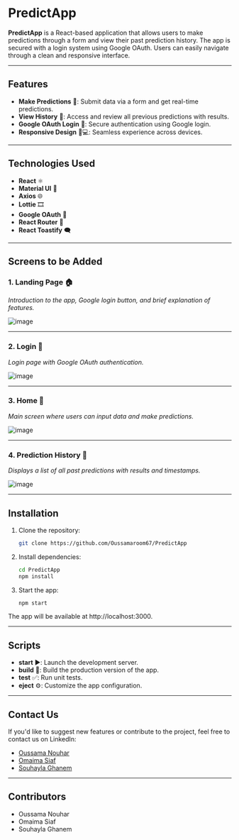 # PredictApp

**PredictApp** is a React-based application that allows users to make predictions through a form and view their past prediction history. The app is secured with a login system using Google OAuth. Users can easily navigate through a clean and responsive interface.

---

## Features

- **Make Predictions** 🔮: Submit data via a form and get real-time predictions.
- **View History** 📜: Access and review all previous predictions with results.
- **Google OAuth Login** 🔐: Secure authentication using Google login.
- **Responsive Design** 📱💻: Seamless experience across devices.

---

## Technologies Used

- **React** ⚛️
- **Material UI** 🎨
- **Axios** 🌐
- **Lottie** 🎞️
- **Google OAuth** 🔑
- **React Router** 🚦
- **React Toastify** 🗨️

---

## Screens to be Added

### 1. **Landing Page** 🏠  
*Introduction to the app, Google login button, and brief explanation of features.*

![image](https://github.com/user-attachments/assets/c0fd36f4-844c-43c1-80e6-a9bdd010cf22)


---

### 2. **Login** 🔑  
*Login page with Google OAuth authentication.*

![image](https://github.com/user-attachments/assets/46ba88f1-6cc7-45d0-863f-72aec95e094b)


---

### 3. **Home** 🏡  
*Main screen where users can input data and make predictions.*

![image](https://github.com/user-attachments/assets/81f67341-81e9-4b94-a176-e55943dc1bbe)


---

### 4. **Prediction History** 📅  
*Displays a list of all past predictions with results and timestamps.*

![image](https://github.com/user-attachments/assets/e745d575-f8b3-4865-8afe-bd3519af9d40)


---

## Installation

1. Clone the repository:

   ```bash
   git clone https://github.com/Oussamaroom67/PredictApp
   ```
2. Install dependencies:
   ```bash
   cd PredictApp
   npm install
   ```
3. Start the app:
   ```bash
   npm start
   ```
  The app will be available at http://localhost:3000.

---

## Scripts

- **start** ▶️: Launch the development server.
- **build** 🔨: Build the production version of the app.
- **test** ✅: Run unit tests.
- **eject** ⚙️: Customize the app configuration.

---

## Contact Us

If you'd like to suggest new features or contribute to the project, feel free to contact us on LinkedIn:

- [Oussama Nouhar](https://www.linkedin.com/in/oussama-nouhar-3156132aa)
- [Omaima Siaf](https://www.linkedin.com/in/omaima-siaf-b636132aa/)
- [Souhayla Ghanem](https://www.linkedin.com/in/souhayla-ghanem-28791b306/)

---

## Contributors

- Oussama Nouhar
- Omaima Siaf
- Souhayla Ghanem

